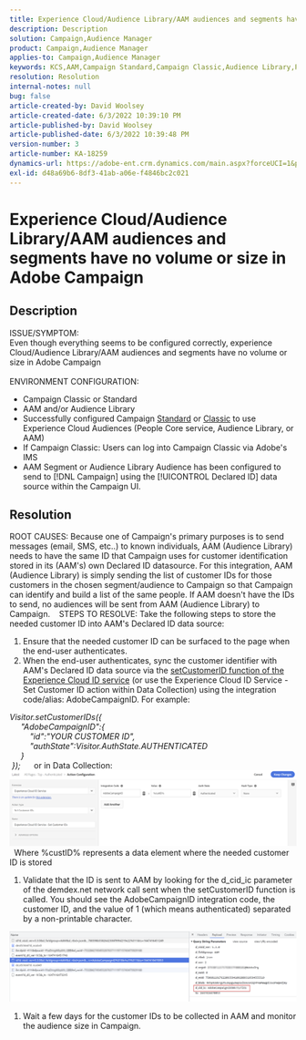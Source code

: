 ```yaml
---
title: Experience Cloud/Audience Library/AAM audiences and segments have no volume or size in Adobe Campaign
description: Description
solution: Campaign,Audience Manager
product: Campaign,Audience Manager
applies-to: Campaign,Audience Manager
keywords: KCS,AAM,Campaign Standard,Campaign Classic,Audience Library,People Core Service,Experience Cloud Audiences
resolution: Resolution
internal-notes: null
bug: false
article-created-by: David Woolsey
article-created-date: 6/3/2022 10:39:10 PM
article-published-by: David Woolsey
article-published-date: 6/3/2022 10:39:48 PM
version-number: 3
article-number: KA-18259
dynamics-url: https://adobe-ent.crm.dynamics.com/main.aspx?forceUCI=1&pagetype=entityrecord&etn=knowledgearticle&id=6e0f65f7-8de3-ec11-bb3d-000d3a33d117
exl-id: d48a69b6-8df3-41ab-a06e-f4846bc2c021
---
```

# Experience Cloud/Audience Library/AAM audiences and segments have no volume or size in Adobe Campaign

## Description

ISSUE/SYMPTOM:
<br>Even though everything seems to be configured correctly, experience Cloud/Audience Library/AAM audiences and segments have no volume or size in Adobe Campaign
<br> 
<br>ENVIRONMENT CONFIGURATION:<br>
- Campaign Classic or Standard
- AAM and/or Audience Library
- Successfully configured Campaign [Standard](https://experienceleague.adobe.com/docs/campaign-standard/using/integrating-with-adobe-cloud/working-with-campaign-and-audience-manager-or-people-core-service/provisioning-and-configuring-integration-with-audience-manager-or-people-core-service.html?lang=en) or [Classic](https://experienceleague.adobe.com/docs/campaign-classic/using/integrating-with-adobe-experience-cloud/audience-sharing/configuring-shared-audiences-integration-in-adobe-campaign.html?lang=en) to use Experience Cloud Audiences (People Core service, Audience Library, or AAM)
- If Campaign Classic: Users can log into Campaign Classic via Adobe's IMS
- AAM Segment or Audience Library Audience has been configured to send to [!DNL Campaign] using the [!UICONTROL Declared ID] data source within the Campaign UI.



## Resolution


ROOT CAUSES:
Because one of Campaign's primary purposes is to send messages (email, SMS, etc..) to known individuals, AAM (Audience Library) needs to have the same ID that Campaign uses for customer identification stored in its (AAM's) own Declared ID datasource. For this integration, AAM (Audience Library) is simply sending the list of customer IDs for those customers in the chosen segment/audience to Campaign so that Campaign can identify and build a list of the same people. If AAM doesn't have the IDs to send, no audiences will be sent from AAM (Audience Library) to Campaign. 
 
STEPS TO RESOLVE:
Take the following steps to store the needed customer ID into AAM's Declared ID data source:

1. Ensure that the needed customer ID can be surfaced to the page when the end-user authenticates.
2. When the end-user authenticates, sync the customer identifier with AAM's Declared ID data source via the [setCustomerID function of the Experience Cloud ID service](https://experienceleague.adobe.com/docs/id-service/using/id-service-api/methods/setcustomerids.html?lang=en) (or use the Experience Cloud ID Service - Set Customer ID action within Data Collection) using the integration code/alias: AdobeCampaignID. For example:


*Visitor.setCustomerIDs(&lbrace; 
<br>     "AdobeCampaignID":&lbrace; 
<br>         "id":"YOUR CUSTOMER ID", 
<br>         "authState":Visitor.AuthState.AUTHENTICATED 
<br>     &rbrace; 
<br> &rbrace;);*
 
   or in Data Collection:
![](assets/4e9305cf-76a5-ec11-983f-0022480b028f.png)
 
Where %custID% represents a data element where the needed customer ID is stored

1. Validate that the ID is sent to AAM by looking for the d_cid_ic parameter of the demdex.net network call sent when the setCustomerID function is called. You should see the AdobeCampaignID integration code, the customer ID, and the value of 1 (which means authenticated) separated by a non-printable character.


![](assets/4f9305cf-76a5-ec11-983f-0022480b028f.png)

1. Wait a few days for the customer IDs to be collected in AAM and monitor the audience size in Campaign.
